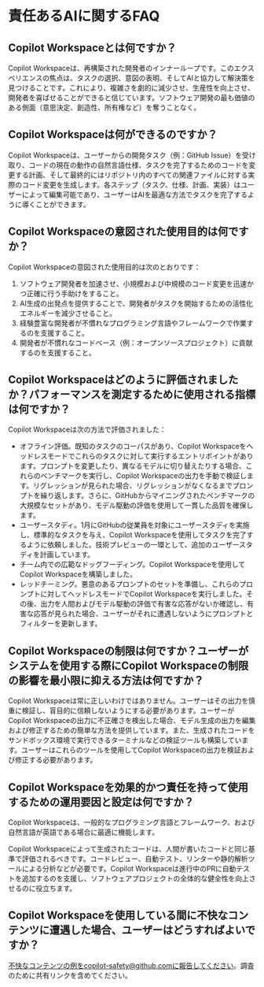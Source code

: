 # 責任あるAIに関するFAQ

## Copilot Workspaceとは何ですか？

Copilot Workspaceは、再構築された開発者のインナーループです。このエクスペリエンスの焦点は、タスクの選択、意図の表明、そしてAIと協力して解決策を見つけることです。これにより、複雑さを劇的に減少させ、生産性を向上させ、開発者を喜ばせることができると信じています。ソフトウェア開発の最も価値のある側面（意思決定、創造性、所有権など）を奪うことなく。

## Copilot Workspaceは何ができるのですか？

Copilot Workspaceは、ユーザーからの開発タスク（例：GitHub Issue）を受け取り、コードの現在の動作の自然言語仕様、タスクを完了するためのコードを変更する計画、そして最終的にはリポジトリ内のすべての関連ファイルに対する実際のコード変更を生成します。各ステップ（タスク、仕様、計画、実装）はユーザーによって編集可能であり、ユーザーはAIを最適な方法でタスクを完了するように導くことができます。

## Copilot Workspaceの意図された使用目的は何ですか？

Copilot Workspaceの意図された使用目的は次のとおりです：

1. ソフトウェア開発者を加速させ、小規模および中規模のコード変更を迅速かつ正確に行う手助けをすること。
2. AI生成の出発点を提供することで、開発者がタスクを開始するための活性化エネルギーを減少させること。
3. 経験豊富な開発者が不慣れなプログラミング言語やフレームワークで作業するのを支援すること。
4. 開発者が不慣れなコードベース（例：オープンソースプロジェクト）に貢献するのを支援すること。

## Copilot Workspaceはどのように評価されましたか？パフォーマンスを測定するために使用される指標は何ですか？

Copilot Workspaceは次の方法で評価されました：

* オフライン評価。既知のタスクのコーパスがあり、Copilot Workspaceをヘッドレスモードでこれらのタスクに対して実行するエントリポイントがあります。プロンプトを変更したり、異なるモデルに切り替えたりする場合、これらのベンチマークを実行し、Copilot Workspaceの出力を手動で検証します。リグレッションが見られた場合、リグレッションがなくなるまでプロンプトを繰り返します。さらに、GitHubからマイニングされたベンチマークの大規模なセットがあり、モデル駆動の評価を使用して一貫した品質を確保します。
* ユーザースタディ。1月にGitHubの従業員を対象にユーザースタディを実施し、標準的なタスクを与え、Copilot Workspaceを使用してタスクを完了するように依頼しました。技術プレビューの一環として、追加のユーザースタディを計画しています。
* チーム内での広範なドッグフーディング。Copilot Workspaceを使用してCopilot Workspaceを構築しました。
* レッドチーミング。悪意のあるプロンプトのセットを準備し、これらのプロンプトに対してヘッドレスモードでCopilot Workspaceを実行しました。その後、出力を人間およびモデル駆動の評価で有害な応答がないか確認し、有害な応答が見られた場合、ユーザーがそれに遭遇しないようにプロンプトとフィルターを更新します。

## Copilot Workspaceの制限は何ですか？ユーザーがシステムを使用する際にCopilot Workspaceの制限の影響を最小限に抑える方法は何ですか？

Copilot Workspaceは常に正しいわけではありません。ユーザーはその出力を慎重に検証し、盲目的に信頼しないようにする必要があります。ユーザーがCopilot Workspaceの出力に不正確さを検出した場合、モデル生成の出力を編集および修正するための簡単な方法を提供しています。また、生成されたコードをサンドボックス環境で実行できるターミナルなどの検証ツールも構築しています。ユーザーはこれらのツールを使用してCopilot Workspaceの出力を検証および修正する必要があります。

## Copilot Workspaceを効果的かつ責任を持って使用するための運用要因と設定は何ですか？

Copilot Workspaceは、一般的なプログラミング言語とフレームワーク、および自然言語が英語である場合に最適に機能します。

Copilot Workspaceによって生成されたコードは、人間が書いたコードと同じ基準で評価されるべきです。コードレビュー、自動テスト、リンターや静的解析ツールによる分析などが必要です。Copilot Workspaceは進行中のPRに自動テストを追加するのを支援し、ソフトウェアプロジェクトの全体的な健全性を向上させるのに役立ちます。

## Copilot Workspaceを使用している間に不快なコンテンツに遭遇した場合、ユーザーはどうすればよいですか？

不快なコンテンツの例をcopilot-safety@github.comに報告してください。調査のために共有リンクを含めてください。
